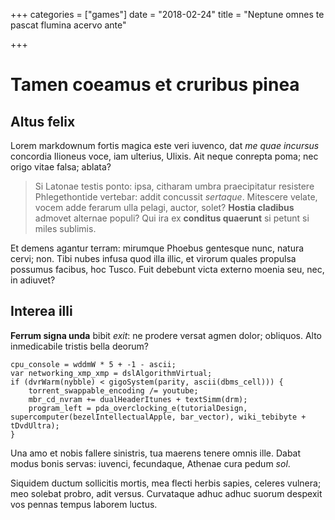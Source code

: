 +++
categories = ["games"]
date = "2018-02-24"
title = "Neptune omnes te pascat flumina acervo ante"

+++

# Tamen coeamus et cruribus pinea

## Altus felix

Lorem markdownum fortis magica este veri iuvenco, dat *me quae incursus* concordia Ilioneus voce, iam ulterius, Ulixis. Ait neque conrepta poma; nec origo vitae falsa; ablata?

> Si Latonae testis ponto: ipsa, citharam umbra praecipitatur resistere Phlegethontide vertebar: addit concussit *sertaque*. Mitescere velate, vocem adde ferarum ulla pelagi, auctor, solet? **Hostia cladibus** admovet alternae populi? Qui ira ex **conditus quaerunt** si petunt si miles sublimis.

Et demens agantur terram: mirumque Phoebus gentesque nunc, natura cervi; non. Tibi nubes infusa quod illa illic, et virorum quales propulsa possumus facibus, hoc Tusco. Fuit debebunt victa externo moenia seu, nec, in adiuvet?

## Interea illi

**Ferrum signa unda** bibit *exit*: ne prodere versat agmen dolor; obliquos. Alto inmedicabile tristis bella deorum?

    cpu_console = wddmW * 5 + -1 - ascii;
    var networking_xmp_xmp = dslAlgorithmVirtual;
    if (dvrWarm(nybble) < gigoSystem(parity, ascii(dbms_cell))) {
        torrent_swappable_encoding /= youtube;
        mbr_cd_nvram += dualHeaderItunes + textSimm(drm);
        program_left = pda_overclocking_e(tutorialDesign, supercomputer(bezelIntellectualApple, bar_vector), wiki_tebibyte + tDvdUltra);
    }

Una amo et nobis fallere sinistris, tua maerens tenere omnis ille. Dabat modus bonis servas: iuvenci, fecundaque, Athenae cura pedum *sol*.

Siquidem ductum sollicitis mortis, mea flecti herbis sapies, celeres vulnera; meo solebat probro, adit versus. Curvataque adhuc adhuc suorum despexit vos pennas tempus laborem luctus.
